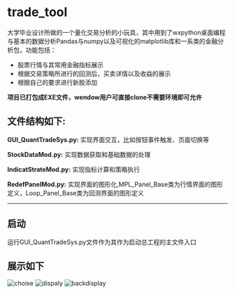 # trade_tool
大学毕业设计所做的一个量化交易分析的小玩具，其中用到了wxpython桌面编程与基本的数据分析Pandas与numpy以及可视化的matplotlib库和一系类的金融分析包，功能包括：
* 股票行情与其常用金融指标展示
* 根据交易策略所进行的回测后，买卖详情以及收益的展示
* 根据自己的要求进行新股添加

__项目已打包成EXE文件，wendow用户可直接clone不需要环境即可允许__

## __文件结构如下:__
__GUI_QuantTradeSys.py:__ 实现界面交互，比如按钮事件触发、页面切换等

__StockDataMod.py:__ 实现数据获取和基础数据的处理

__IndicatStrateMod.py:__ 实现指标计算和策略执行

__RedefPanelMod.py:__ 实现界面的图形化,MPL_Panel_Base类为行情界面的图形定义，Loop_Panel_Base类为回测界面的图形定义

-----------------

## __启动__
运行GUI_QuantTradeSys.py文件作为其作为启动总工程的主文件入口

## __展示如下__
![choise](https://github.com/callmehero/trade_tool/blob/master/static/input.png)
![dispaly](https://github.com/callmehero/trade_tool/blob/master/static/display.png)
![backdisplay](https://github.com/callmehero/trade_tool/blob/master/static/backdisplay.png)
